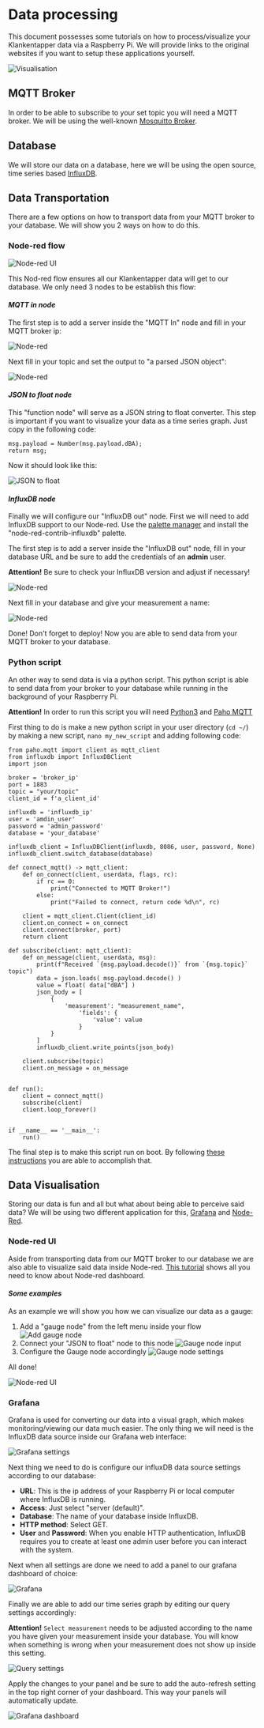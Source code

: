 # Data processing

This document possesses some tutorials on how to process/visualize your Klankentapper data via a Raspberry Pi. We will provide links to the original websites if you want to setup these applications yourself.

![Visualisation](/documentation/imgs/visualisation.png)

## MQTT Broker

In order to be able to subscribe to your set topic you will need a MQTT broker. We will be using the well-known [Mosquitto Broker](https://mosquitto.org/).

## Database

We will store our data on a database, here we will be using the open source, time series based [InfluxDB](https://www.influxdata.com/).

## Data Transportation

There are a few options on how to transport data from your MQTT broker to your database. We will show you 2 ways on how to do this.

### Node-red flow

![Node-red UI](/documentation/imgs/node_red_flow.png)

This Nod-red flow ensures all our Klankentapper data will get to our database. We only need 3 nodes to be establish this flow:

#### *MQTT in node*

The first step is to add a server inside the "MQTT In" node and fill in your MQTT broker ip:

![Node-red](/documentation/imgs/mqtt_node_server.png)

Next fill in your topic and set the output to "a parsed JSON object":

![Node-red](/documentation/imgs/mqtt_node.png)

#### *JSON to float node*

This "function node" will serve as a JSON string to float converter. This step is important if you want to visualize your data as a time series graph. Just copy in the following code:

    msg.payload = Number(msg.payload.dBA);
    return msg;

Now it should look like this:

![JSON to float](/documentation/imgs/node_red_float.png)

#### *InfluxDB node*

Finally we will configure our "InfluxDB out" node. First we will need to add InfluxDB support to our Node-red. Use the [palette manager](https://nodered.org/docs/user-guide/editor/palette/manager) and install the "node-red-contrib-influxdb" palette.

The first step is to add a server inside the "InfluxDB out" node, fill in your database URL and be sure to add the credentials of an **admin** user.

**Attention!** Be sure to check your InfluxDB version and adjust if necessary!

![Node-red](/documentation/imgs/influxdb_node_server.png)

Next fill in your database and give your measurement a name:

![Node-red](/documentation/imgs/influxdb_node.png)

Done! Don't forget to deploy! Now you are able to send data from your MQTT broker to your database.

### Python script

An other way to send data is via a python script. This python script is able to send data from your broker to your database while running in the background of your Raspberry Pi.

**Attention!** In order to run this script you will need [Python3](https://projects.raspberrypi.org/en/projects/generic-python-install-python3) and [Paho MQTT](https://pypi.org/project/paho-mqtt/)

First thing to do is make a new python script in your user directory (`cd ~/`) by making a new script, `nano my_new_script` and adding following code:


    from paho.mqtt import client as mqtt_client
    from influxdb import InfluxDBClient
    import json

    broker = 'broker_ip'
    port = 1883
    topic = "your/topic"
    client_id = f'a_client_id'

    influxdb = 'influxdb_ip'
    user = 'amdin_user'
    password = 'admin_password'
    database = 'your_database'

    influxdb_client = InfluxDBClient(influxdb, 8086, user, password, None)
    influxdb_client.switch_database(database)

    def connect_mqtt() -> mqtt_client:
        def on_connect(client, userdata, flags, rc):
            if rc == 0:
                print("Connected to MQTT Broker!")
            else:
                print("Failed to connect, return code %d\n", rc)

        client = mqtt_client.Client(client_id)
        client.on_connect = on_connect
        client.connect(broker, port)
        return client

    def subscribe(client: mqtt_client):
        def on_message(client, userdata, msg):
            print(f"Received `{msg.payload.decode()}` from `{msg.topic}` topic")
            data = json.loads( msg.payload.decode() )
            value = float( data["dBA"] )
            json_body = [
                {
                    'measurement': "measurement_name",
                        'fields': {
                            'value': value
                        }
                }
            ]
            influxdb_client.write_points(json_body)

        client.subscribe(topic)
        client.on_message = on_message


    def run():
        client = connect_mqtt()
        subscribe(client)
        client.loop_forever()


    if __name__ == '__main__':
        run()

The final step is to make this script run on boot. By following [these instructions](https://www.instructables.com/Raspberry-Pi-Launch-Python-script-on-startup/) you are able to accomplish that.

## Data Visualisation

Storing our data is fun and all but what about being able to perceive said data? We will be using two different application for this, [Grafana](https://grafana.com/) and [Node-Red](https://nodered.org/).

### Node-red UI

Aside from transporting data from our MQTT broker to our database we are also able to visualize said data inside Node-red. [This tutorial](https://flows.nodered.org/node/node-red-dashboard) shows all you need to know about Node-red dashboard.

#### *Some examples*

As an example we will show you how we can visualize our data as a gauge:

1. Add a "gauge node" from the left menu inside your flow
![Add gauge node](/documentation/imgs/node_red_ui_nodes.png)
2. Connect your "JSON to float" node to this node
![Gauge node input](/documentation/imgs/gauge_node.png)
3. Configure the Gauge node accordingly
![Gauge node settings](/documentation/imgs/gauge_settings.png)

All done!

![Node-red UI](/documentation/imgs/node_red_ui.png)



### Grafana

Grafana is used for converting our data into a visual graph, which makes monitoring/viewing our data much easier. The only thing we will need is the InfluxDB data source inside our Grafana web interface:

![Grafana settings](/documentation/imgs/grafana_data_source.png)

Next thing we need to do is configure our influxDB data source settings according to our database:

* **URL**: This is the ip address of your Raspberry Pi or local computer where InfluxDB is running.
* **Access**: Just select "server (default)".
* **Database**: The name of your database inside InfluxDB.
* **HTTP method**: Select GET.
* **User** and **Password**: When you enable HTTP authentication, InfluxDB requires you to create at least one admin user before you can interact with the system.

Next when all settings are done we need to add a panel to our grafana dashboard of choice:

![Grafana](/documentation/imgs/grafana_panel.png)

Finally we are able to add our time series graph by editing our query settings accordingly:

**Attention!** `Select measurement` needs to be adjusted according to the name you have given your measurement inside your database. You will know when something is wrong when your measurement does not show up inside this setting.

![Query settings](/documentation/imgs/query_settings.png)

Apply the changes to your panel and be sure to add the auto-refresh setting in the top right corner of your dashboard. This way your panels will automatically update.

![Grafana dashboard](/documentation/imgs/grafana.png)